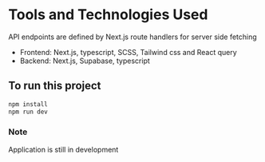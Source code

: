 # Tools and Technologies Used
API endpoints are defined by Next.js route handlers for server side fetching
- Frontend: Next.js, typescript, SCSS, Tailwind css and React query
- Backend: Next.js, Supabase, typescript
  
## To run this project
  ```bash
  npm install
  npm run dev
```

### Note
Application is still in development
